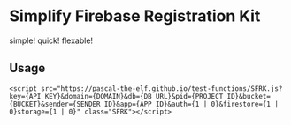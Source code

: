 # Simplify Firebase Registration Kit

simple! quick! flexable!

## Usage
```
<script src="https://pascal-the-elf.github.io/test-functions/SFRK.js?key={API KEY}&domain={DOMAIN}&db={DB URL}&pid={PROJECT ID}&bucket={BUCKET}&sender={SENDER ID}&app={APP ID}&auth={1 | 0}&firestore={1 | 0}storage={1 | 0}" class="SFRK"></script>
```
